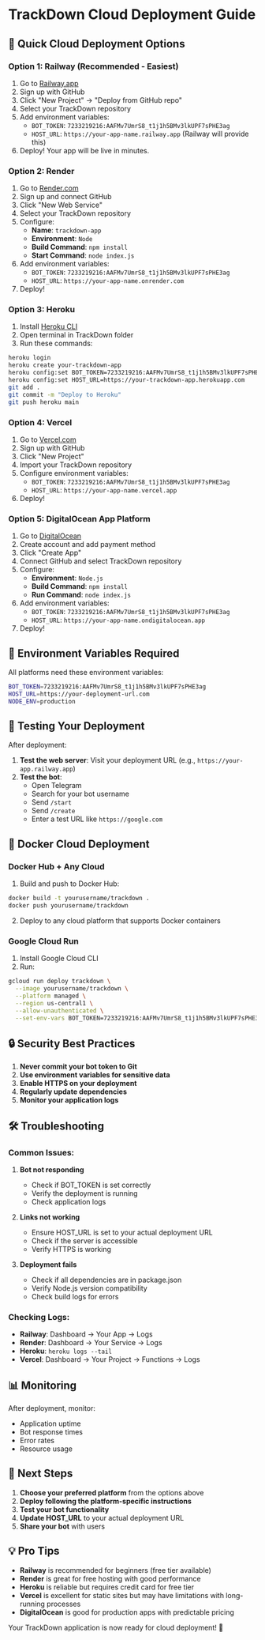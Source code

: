 # TrackDown Cloud Deployment Guide

## 🚀 Quick Cloud Deployment Options

### Option 1: Railway (Recommended - Easiest)
1. Go to [Railway.app](https://railway.app)
2. Sign up with GitHub
3. Click "New Project" → "Deploy from GitHub repo"
4. Select your TrackDown repository
5. Add environment variables:
   - `BOT_TOKEN`: `7233219216:AAFMv7UmrS8_t1j1h5BMv3lkUPF7sPHE3ag`
   - `HOST_URL`: `https://your-app-name.railway.app` (Railway will provide this)
6. Deploy! Your app will be live in minutes.

### Option 2: Render
1. Go to [Render.com](https://render.com)
2. Sign up and connect GitHub
3. Click "New Web Service"
4. Select your TrackDown repository
5. Configure:
   - **Name**: `trackdown-app`
   - **Environment**: `Node`
   - **Build Command**: `npm install`
   - **Start Command**: `node index.js`
6. Add environment variables:
   - `BOT_TOKEN`: `7233219216:AAFMv7UmrS8_t1j1h5BMv3lkUPF7sPHE3ag`
   - `HOST_URL`: `https://your-app-name.onrender.com`
7. Deploy!

### Option 3: Heroku
1. Install [Heroku CLI](https://devcenter.heroku.com/articles/heroku-cli)
2. Open terminal in TrackDown folder
3. Run these commands:
```bash
heroku login
heroku create your-trackdown-app
heroku config:set BOT_TOKEN=7233219216:AAFMv7UmrS8_t1j1h5BMv3lkUPF7sPHE3ag
heroku config:set HOST_URL=https://your-trackdown-app.herokuapp.com
git add .
git commit -m "Deploy to Heroku"
git push heroku main
```

### Option 4: Vercel
1. Go to [Vercel.com](https://vercel.com)
2. Sign up with GitHub
3. Click "New Project"
4. Import your TrackDown repository
5. Configure environment variables:
   - `BOT_TOKEN`: `7233219216:AAFMv7UmrS8_t1j1h5BMv3lkUPF7sPHE3ag`
   - `HOST_URL`: `https://your-app-name.vercel.app`
6. Deploy!

### Option 5: DigitalOcean App Platform
1. Go to [DigitalOcean](https://cloud.digitalocean.com/apps)
2. Create account and add payment method
3. Click "Create App"
4. Connect GitHub and select TrackDown repository
5. Configure:
   - **Environment**: `Node.js`
   - **Build Command**: `npm install`
   - **Run Command**: `node index.js`
6. Add environment variables:
   - `BOT_TOKEN`: `7233219216:AAFMv7UmrS8_t1j1h5BMv3lkUPF7sPHE3ag`
   - `HOST_URL`: `https://your-app-name.ondigitalocean.app`
7. Deploy!

## 🔧 Environment Variables Required

All platforms need these environment variables:

```bash
BOT_TOKEN=7233219216:AAFMv7UmrS8_t1j1h5BMv3lkUPF7sPHE3ag
HOST_URL=https://your-deployment-url.com
NODE_ENV=production
```

## 📱 Testing Your Deployment

After deployment:

1. **Test the web server**: Visit your deployment URL (e.g., `https://your-app.railway.app`)
2. **Test the bot**: 
   - Open Telegram
   - Search for your bot username
   - Send `/start`
   - Send `/create`
   - Enter a test URL like `https://google.com`

## 🐳 Docker Cloud Deployment

### Docker Hub + Any Cloud
1. Build and push to Docker Hub:
```bash
docker build -t yourusername/trackdown .
docker push yourusername/trackdown
```

2. Deploy to any cloud platform that supports Docker containers

### Google Cloud Run
1. Install Google Cloud CLI
2. Run:
```bash
gcloud run deploy trackdown \
  --image yourusername/trackdown \
  --platform managed \
  --region us-central1 \
  --allow-unauthenticated \
  --set-env-vars BOT_TOKEN=7233219216:AAFMv7UmrS8_t1j1h5BMv3lkUPF7sPHE3ag
```

## 🔒 Security Best Practices

1. **Never commit your bot token to Git**
2. **Use environment variables for sensitive data**
3. **Enable HTTPS on your deployment**
4. **Regularly update dependencies**
5. **Monitor your application logs**

## 🛠️ Troubleshooting

### Common Issues:

1. **Bot not responding**
   - Check if BOT_TOKEN is set correctly
   - Verify the deployment is running
   - Check application logs

2. **Links not working**
   - Ensure HOST_URL is set to your actual deployment URL
   - Check if the server is accessible
   - Verify HTTPS is working

3. **Deployment fails**
   - Check if all dependencies are in package.json
   - Verify Node.js version compatibility
   - Check build logs for errors

### Checking Logs:

- **Railway**: Dashboard → Your App → Logs
- **Render**: Dashboard → Your Service → Logs
- **Heroku**: `heroku logs --tail`
- **Vercel**: Dashboard → Your Project → Functions → Logs

## 📊 Monitoring

After deployment, monitor:
- Application uptime
- Bot response times
- Error rates
- Resource usage

## 🎯 Next Steps

1. **Choose your preferred platform** from the options above
2. **Deploy following the platform-specific instructions**
3. **Test your bot functionality**
4. **Update HOST_URL** to your actual deployment URL
5. **Share your bot** with users

## 💡 Pro Tips

- **Railway** is recommended for beginners (free tier available)
- **Render** is great for free hosting with good performance
- **Heroku** is reliable but requires credit card for free tier
- **Vercel** is excellent for static sites but may have limitations with long-running processes
- **DigitalOcean** is good for production apps with predictable pricing

Your TrackDown application is now ready for cloud deployment! 🚀
